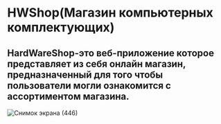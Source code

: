 # HWShop(Магазин компьютерных комплектующих)
## HardWareShop-это веб-приложение которое представляет из себя онлайн магазин, предназначенный для того чтобы пользователи могли ознакомится с ассортиментом магазина.
![Снимок экрана (446)](https://user-images.githubusercontent.com/55952268/153468078-d1dd0c58-f2dc-4d57-bd87-90b1d6273e9c.png)

